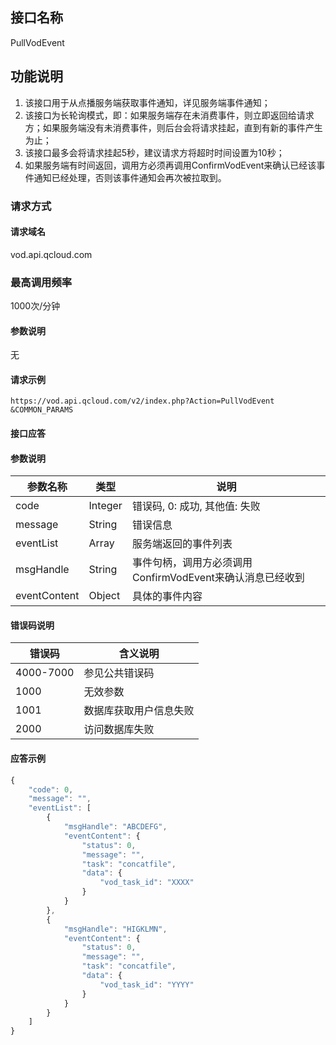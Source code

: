 ## 接口名称
PullVodEvent

## 功能说明
1. 该接口用于从点播服务端获取事件通知，详见服务端事件通知；
2. 该接口为长轮询模式，即：如果服务端存在未消费事件，则立即返回给请求方；如果服务端没有未消费事件，则后台会将请求挂起，直到有新的事件产生为止；
3. 该接口最多会将请求挂起5秒，建议请求方将超时时间设置为10秒；
4. 如果服务端有时间返回，调用方必须再调用ConfirmVodEvent来确认已经该事件通知已经处理，否则该事件通知会再次被拉取到。

### 请求方式

#### 请求域名
vod.api.qcloud.com

### 最高调用频率
1000次/分钟

#### 参数说明
无

#### 请求示例
```
https://vod.api.qcloud.com/v2/index.php?Action=PullVodEvent
&COMMON_PARAMS
```
#### 接口应答

#### 参数说明
| 参数名称 | 类型 | 说明 |
|---------|---------|---------|
| code | Integer | 错误码, 0: 成功, 其他值: 失败 |
| message | String | 错误信息 |
| eventList | Array | 服务端返回的事件列表 |
| msgHandle | String | 事件句柄，调用方必须调用ConfirmVodEvent来确认消息已经收到  |
| eventContent | Object | 具体的事件内容 |

#### 错误码说明
| 错误码 | 含义说明|
|---------|---------|
| 4000-7000 | 参见公共错误码  |
| 1000 | 无效参数  |
| 1001 | 数据库获取用户信息失败  |
| 2000 | 访问数据库失败  |

#### 应答示例
```javascript
{
    "code": 0,
    "message": "",
    "eventList": [
        {
            "msgHandle": "ABCDEFG",
            "eventContent": {
                "status": 0,
                "message": "",
                "task": "concatfile",
                "data": {
                    "vod_task_id": "XXXX"
                }
            }
        },
        {
            "msgHandle": "HIGKLMN",
            "eventContent": {
                "status": 0,
                "message": "",
                "task": "concatfile",
                "data": {
                    "vod_task_id": "YYYY"
                }
            }
        }
    ]
}
```
